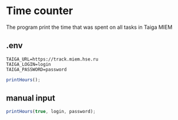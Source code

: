 # Time counter

The program print the time that was spent on all tasks in Taiga MIEM

## .env
```
TAIGA_URL=https://track.miem.hse.ru
TAIGA_LOGIN=login
TAIGA_PASSWORD=password
```

``` typescript
printHours();
```

## manual input
``` typescript
printHours(true, login, password);
```
